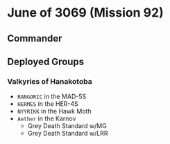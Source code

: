 # June of 3069 (Mission 92)

## Commander

## Deployed Groups

### Valkyries of Hanakotoba

- `RANGORIC` in the MAD-5S
- `HERMES` in the HER-4S
- `NYYRIKK` in the Hawk Moth
- `Aether` in the Karnov
  - Grey Death Standard w/MG
  - Grey Death Standard w/LRR
